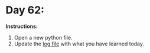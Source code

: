 # Day 62: 
**Instructions:** 
1. Open a new python file.
2. Update the [log file](../../log.md) with what you have learned today.
